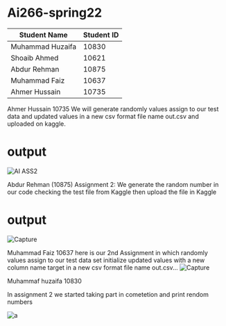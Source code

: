 # Ai266-spring22

|      Student Name     | Student ID |
| --------------------- | ---------- |
|   Muhammad Huzaifa    |    10830   |
|   Shoaib Ahmed        |    10621   |
|   Abdur Rehman        |    10875   |
|   Muhammad Faiz       |    10637   |
|  Ahmer Hussain        |    10735   |

Ahmer Hussain 10735
 We will generate randomly values assign to our test data and updated values in a new csv format file name out.csv and uploaded on kaggle.
 
 # output
![AI ASS2](https://user-images.githubusercontent.com/99546831/167914346-1abf5216-cf30-43fb-96b8-d91adee5d575.PNG)

Abdur Rehman (10875)
Assignment 2:
We generate the random number in our code checking the test file from Kaggle then upload the file in Kaggle
 # output
![Capture](https://user-images.githubusercontent.com/87324678/167905429-7d8d72b1-57a4-49ec-bdbd-a08b3dcd9ed9.PNG)

Muhammad Faiz 10637
 here is our 2nd Assignment in which randomly values assign to our test data set initialize updated values with a new column name target in a new csv format file name out.csv...
 ![Capture](https://user-images.githubusercontent.com/99601979/167917552-06c6b38d-a1b5-4bd9-a2c6-f97d61d8d2e1.JPG)
 
 Muhammaf huzaifa 10830
 
 In assignment 2 we started taking part in cometetion and print rendom numbers
 
 ![a](https://user-images.githubusercontent.com/99601994/167917875-e0ffc50d-ea62-489c-9ba5-468ebd5784df.JPG)

